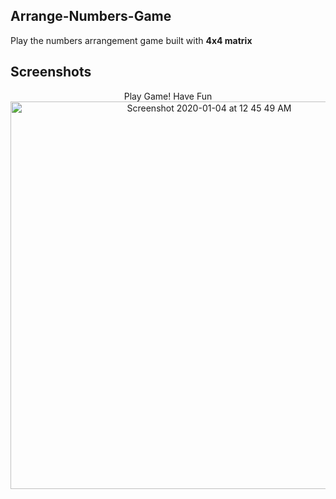 ## Arrange-Numbers-Game

  Play the numbers arrangement game built with **4x4 matrix**
  
## Screenshots

<p align="center">Play Game! Have Fun <br />
<img width="620" alt="Screenshot 2020-01-04 at 12 45 49 AM" src="https://user-images.githubusercontent.com/51015931/71743873-a4e4a080-2e8b-11ea-8efb-5c66aafbee95.png">

</p>
